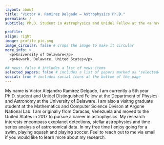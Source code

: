 ```yaml
---
layout: about
title: "Victor A. Ramirez Delgado — Astrophysics Ph.D."
permalink: /
subtitle: Ph.D. Student in Astrophysics and Unidel Fellow at the <a href='https://www.udel.edu/academics/colleges/cas/units/departments/physics-astronomy/'>University of Delaware</a>.

profile:
align: right
image: profile_pic.png
image_circular: false # crops the image to make it circular
more_info: >
  <p>University of Delaware</p>
  <p>Newark, Delaware, United States</p>

## news: false # includes a list of news items
selected_papers: false # includes a list of papers marked as "selected={true}"
social: true # includes social icons at the bottom of the page
---
```

My name is Victor Alejandro Ramirez Delgado, I am currently a 5th year Ph.D. student and Unidel Distinguished Fellow at the Department of Physics and Astronomy at the University of Delaware. I am also a visitng graduate student at the Mathematics and Computer Science Divison at Argone National Lab. I am originally from Caracas, Venezuela and moved to the United States in 2017 to pursue a career in astrophysics. My research interests encompass exoplanet detections, stellar astrophysics and time series analysis of astronomical data. In my free time I enjoy going for a swim, playing squash and playing soccer. Feel to reach out to me via email if you would like to learn more about my research.
